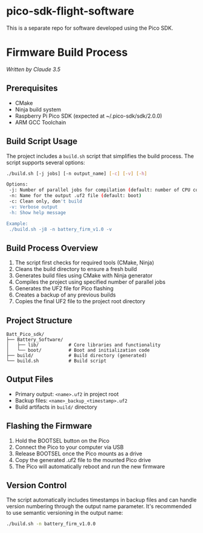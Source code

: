 # pico-sdk-flight-software
This is a separate repo for software developed using the Pico SDK. 


# Firmware Build Process
*Written by Claude 3.5*
## Prerequisites
- CMake
- Ninja build system
- Raspberry Pi Pico SDK (expected at ~/.pico-sdk/sdk/2.0.0)
- ARM GCC Toolchain

## Build Script Usage
The project includes a `build.sh` script that simplifies the build process. The script supports several options:

```bash
./build.sh [-j jobs] [-n output_name] [-c] [-v] [-h]

Options:
 -j: Number of parallel jobs for compilation (default: number of CPU cores)
 -n: Name for the output .uf2 file (default: boot)
 -c: Clean only, don't build
 -v: Verbose output
 -h: Show help message

Example:
 ./build.sh -j8 -n battery_firm_v1.0 -v
```

## Build Process Overview
1. The script first checks for required tools (CMake, Ninja)
2. Cleans the build directory to ensure a fresh build
3. Generates build files using CMake with Ninja generator
4. Compiles the project using specified number of parallel jobs
5. Generates the UF2 file for Pico flashing
6. Creates a backup of any previous builds
7. Copies the final UF2 file to the project root directory

## Project Structure
```
Batt_Pico_sdk/
├── Battery_Software/
│   ├── lib/           # Core libraries and functionality
│   └── boot/          # Boot and initialization code
├── build/             # Build directory (generated)
└── build.sh           # Build script
```

## Output Files
- Primary output: `<name>.uf2` in project root
- Backup files: `<name>_backup_<timestamp>.uf2`
- Build artifacts in `build/` directory

## Flashing the Firmware
1. Hold the BOOTSEL button on the Pico
2. Connect the Pico to your computer via USB
3. Release BOOTSEL once the Pico mounts as a drive
4. Copy the generated .uf2 file to the mounted Pico drive
5. The Pico will automatically reboot and run the new firmware

## Version Control
The script automatically includes timestamps in backup files and can handle version numbering through the output name parameter. It's recommended to use semantic versioning in the output name:
```bash
./build.sh -n battery_firm_v1.0.0
```
